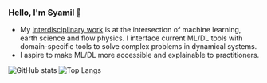 ### Hello, I'm Syamil 👋

- My [interdisciplinary work](https://scholar.google.com/citations?user=mQUFzL8AAAAJ&hl=en) is at the intersection of machine learning, earth science and flow physics. I interface current ML/DL tools with domain-specific tools to solve complex problems in dynamical systems. 
- I aspire to make ML/DL more accessible and explainable to practitioners. 

![GitHub stats](https://github-readme-stats.vercel.app/api?username=rsyamil&show_icons=true&hide_rank=true&count_private=true&custom_title=Github%20Stats&disable_animations=true)
![Top Langs](https://github-readme-stats.vercel.app/api/top-langs/?username=rsyamil&hide=jupyter%20notebook&layout=compact&langs_count=10)
